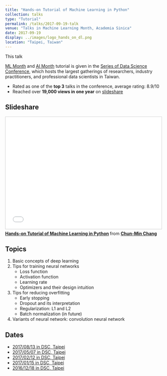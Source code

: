 ```yaml
---
title: "Hands-on Tutorial of Machine Learning in Python"
collection: talks
type: "Tutorial"
permalink: /talks/2017-09-19-talk
venue: "Talks in Machine Learning Month, Academia Sinica"
date: 2017-09-19
display: ../images/logo_hands_on_dl.png
location: "Taipei, Taiwan"
---
```


This talk 

[ML Month](http://ds.sinica.edu.tw/ml-month) and [AI Month](http://ds.sinica.edu.tw/category/2017-ai-month/)
tutorial is given in the [Series of Data Science Conference](http://datasci.tw/?conf=DS), which hosts the largest gatherings of researchers, industry practitioners, and professional data scientists in Taiwan.
- Rated as one of the **top 3** talks in the conference, average rating: 8.9/10
- Reached over **19,000 views in one year** on [slideshare](https://www.slideshare.net/tw_dsconf/ss-70083878)

## Slideshare
<iframe src="//www.slideshare.net/slideshow/embed_code/key/LkbF0otDHcDt2q" width="100%" height="360" frameborder="0" marginwidth="0" marginheight="0" scrolling="no" style="border:1px solid #CCC; border-width:1px; margin-bottom:5px; max-width: 100%;" allowfullscreen> </iframe> <div style="margin-bottom:5px"> <strong> <a href="//www.slideshare.net/secret/LkbF0otDHcDt2q" title="Hands-on Tutorial of Machine Learning in Python" target="_blank">Hands-on Tutorial of Machine Learning in Python</a> </strong> from <strong><a href="https://www.slideshare.net/ssuser950871" target="_blank">Chun-Min Chang</a></strong> </div>

## Topics
1. Basic concepts of deep learning
2. Tips for training neural networks
	- Loss function
	- Activation function
	- Learning rate
	- Optimizers and their design intuition
3. Tips for reducing overfitting
	- Early stopping
	- Dropout and its interpretation
	- Regularization: L1 and L2
	- Batch normalization (in future)
4. Variants of neural network: convolution neural network

## Dates
- [2017/08/13 in DSC, Taipei](http://foundation.datasci.tw/step-by-step-dl-170813/)
- [2017/05/07 in DSC, Taipei](http://foundation.datasci.tw/step-by-step-dl-170507/)
- [2017/02/12 in DSC, Taipei](http://foundation.datasci.tw/step-by-step-dl-170212/)
- [2017/01/15 in DSC, Taipei](http://foundation.datasci.tw/step-by-step-dl-170212/)
- [2016/12/18 in DSC, Taipei](http://foundation.datasci.tw/step-by-step-dl-170212/)